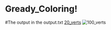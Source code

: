 # Gready_Coloring!
#The output in the output.txt
[20_verts](https://github.com/olegetoya/Gready_Coloring/assets/126256543/5b55f46f-5850-4470-bef4-0b1573cf3a68)
![100_verts](https://github.com/olegetoya/Gready_Coloring/assets/126256543/0be7999f-73c5-40c2-9d39-dc60ffdb979f)
